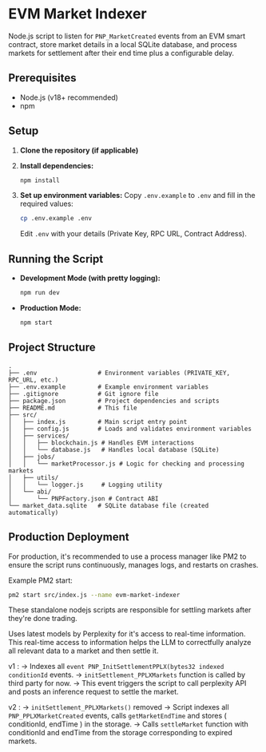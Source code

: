 # EVM Market Indexer

Node.js script to listen for `PNP_MarketCreated` events from an EVM smart contract, store market details in a local SQLite database, and process markets for settlement after their end time plus a configurable delay.

## Prerequisites

- Node.js (v18+ recommended)
- npm

## Setup

1.  **Clone the repository (if applicable)**

2.  **Install dependencies:**
    ```bash
    npm install
    ```

3.  **Set up environment variables:**
    Copy `.env.example` to `.env` and fill in the required values:
    ```bash
    cp .env.example .env
    ```
    Edit `.env` with your details (Private Key, RPC URL, Contract Address).

## Running the Script

-   **Development Mode (with pretty logging):**
    ```bash
    npm run dev
    ```

-   **Production Mode:**
    ```bash
    npm start
    ```

## Project Structure

```
.
├── .env                 # Environment variables (PRIVATE_KEY, RPC_URL, etc.)
├── .env.example         # Example environment variables
├── .gitignore           # Git ignore file
├── package.json         # Project dependencies and scripts
├── README.md            # This file
├── src/
│   ├── index.js         # Main script entry point
│   ├── config.js        # Loads and validates environment variables
│   ├── services/
│   │   ├── blockchain.js # Handles EVM interactions
│   │   └── database.js   # Handles local database (SQLite)
│   ├── jobs/
│   │   └── marketProcessor.js # Logic for checking and processing markets
│   ├── utils/
│   │   └── logger.js     # Logging utility
│   └── abi/
│       └── PNPFactory.json # Contract ABI
└── market_data.sqlite   # SQLite database file (created automatically)
```

## Production Deployment

For production, it's recommended to use a process manager like PM2 to ensure the script runs continuously, manages logs, and restarts on crashes.

Example PM2 start:
```bash
pm2 start src/index.js --name evm-market-indexer
```

These standalone nodejs scripts are responsible for settling markets after
they're done trading.

Uses latest models by Perplexity for it's access to real-time information.
This real-time access to information helps the LLM to correctfully analyze
all relevant data to a market and then settle it.



v1 :
-> Indexes all `event PNP_InitSettlementPPLX(bytes32 indexed conditionId` events.
-> `initSettlement_PPLXMarkets` function is called by third party for now.
-> This event triggers the script to call perplexity API and posts an inference request to settle the market.


v2 :
-> `initSettlement_PPLXMarkets()` removed
-> Script indexes all `PNP_PPLXMarketCreated` events, 
   calls `getMarketEndTime` and stores ( conditionId, endTime ) in the storage.
-> Calls `settleMarket` function with conditionId and endTime from the storage corresponding to expired markets.



